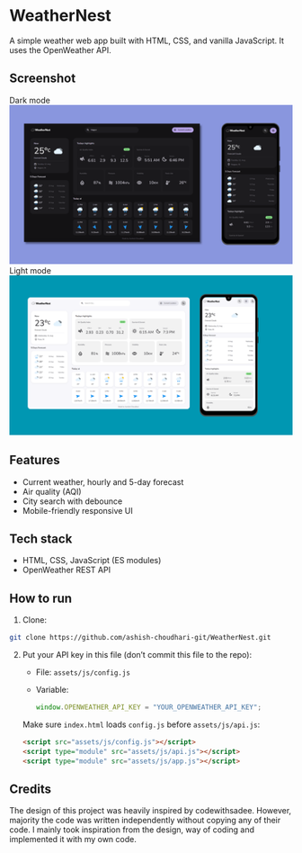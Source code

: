 # WeatherNest

A simple weather web app built with HTML, CSS, and vanilla JavaScript. It uses the OpenWeather API.

## Screenshot
Dark mode
![WeatherNest](assets/images/WeatherNest.png)
Light mode
![WeatherNest](assets/images/WeatherNest2.png)

## Features

- Current weather, hourly and 5-day forecast
- Air quality (AQI)
- City search with debounce
- Mobile-friendly responsive UI

## Tech stack

- HTML, CSS, JavaScript (ES modules)
- OpenWeather REST API

## How to run
1) Clone:

```bash
git clone https://github.com/ashish-choudhari-git/WeatherNest.git
```

2) Put your API key in this file (don’t commit this file to the repo):
   - File: `assets/js/config.js`
   - Variable:

     ```javascript
     window.OPENWEATHER_API_KEY = "YOUR_OPENWEATHER_API_KEY";
     ```

   Make sure `index.html` loads `config.js` before `assets/js/api.js`:

   ```html
   <script src="assets/js/config.js"></script>
   <script type="module" src="assets/js/api.js"></script>
   <script type="module" src="assets/js/app.js"></script>
   ```



## Credits

The design of this project was heavily inspired by codewithsadee. However, majority the code was written independently without copying any of their code. I mainly took inspiration from the design, way of coding and implemented it with my own code.